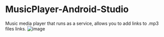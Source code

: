# MusicPlayer-Android-Studio
Music media player that runs as a service, allows you to add links to .mp3 files links.
![image](https://user-images.githubusercontent.com/22189126/186163080-99c22ffb-711b-4af8-8150-abb5bdf2ee86.png)

